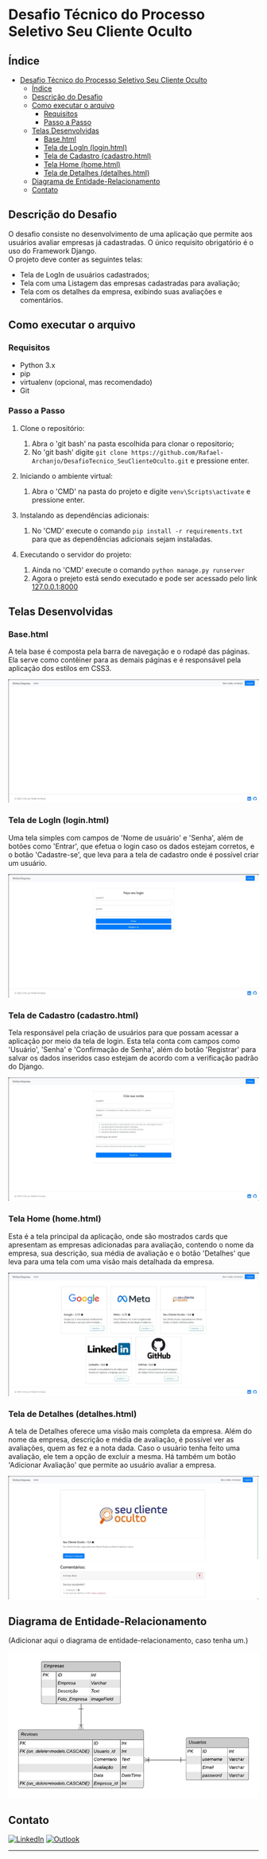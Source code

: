 # Desafio Técnico do Processo Seletivo Seu Cliente Oculto 

## Índice
- [Desafio Técnico do Processo Seletivo Seu Cliente Oculto](#desafio-técnico-do-processo-seletivo-seu-cliente-oculto)
  - [Índice](#índice)
  - [Descrição do Desafio](#descrição-do-desafio)
  - [Como executar o arquivo](#como-executar-o-arquivo)
    - [Requisitos](#requisitos)
    - [Passo a Passo](#passo-a-passo)
  - [Telas Desenvolvidas](#telas-desenvolvidas)
    - [Base.html](#basehtml)
    - [Tela de LogIn (login.html)](#tela-de-login-loginhtml)
    - [Tela de Cadastro (cadastro.html)](#tela-de-cadastro-cadastrohtml)
    - [Tela Home (home.html)](#tela-home-homehtml)
    - [Tela de Detalhes (detalhes.html)](#tela-de-detalhes-detalheshtml)
  - [Diagrama de Entidade-Relacionamento](#diagrama-de-entidade-relacionamento)
  - [Contato](#contato)

## Descrição do Desafio
O desafio consiste no desenvolvimento de uma aplicação que permite aos usuários avaliar empresas já cadastradas. O único requisito obrigatório é o uso do Framework Django.<br> 
O projeto deve conter as seguintes telas:
- Tela de LogIn de usuários cadastrados;
- Tela com uma Listagem das empresas cadastradas para avaliação;
- Tela com os detalhes da empresa, exibindo suas avaliações e comentários.

## Como executar o arquivo
  ### Requisitos

- Python 3.x
- pip
- virtualenv (opcional, mas recomendado)
- Git
  
### Passo a Passo
  1. Clone o repositório:
     1. Abra o 'git bash' na pasta escolhida para clonar o repositorio;
     2. No 'git bash' digite `git clone https://github.com/Rafael-Archanjo/DesafioTecnico_SeuClienteOculto.git` e pressione  enter.
   
  2. Iniciando o ambiente virtual:
     1. Abra o 'CMD' na pasta do projeto e digite `venv\Scripts\activate` e pressione  enter.
   
  3. Instalando as dependências adicionais:
     1. No 'CMD' execute o comando `pip install -r requirements.txt` para que as dependências adicionais sejam instaladas.
   
  4. Executando o servidor do projeto:
     1. Ainda no 'CMD' execute o comando `python manage.py runserver` 
     2. Agora o prejeto está sendo executado e pode ser acessado pelo link <a href="http://127.0.0.1:8000" target="_blank">127.0.0.1:8000</a>



## Telas Desenvolvidas

### Base.html
A tela base é composta pela barra de navegação e o rodapé das páginas. Ela serve como contêiner para as demais páginas e é responsável pela aplicação dos estilos em CSS3.

![Base.html](./fotos_README/tela_Base.jpg)

### Tela de LogIn (login.html)
Uma tela simples com campos de 'Nome de usuário' e 'Senha', além de botões como 'Entrar', que efetua o login caso os dados estejam corretos, e o botão 'Cadastre-se', que leva para a tela de cadastro onde é possível criar um usuário.

![Tela de LogIn](./fotos_README/tela_Login.jpg)

### Tela de Cadastro (cadastro.html)
Tela responsável pela criação de usuários para que possam acessar a aplicação por meio da tela de login. Esta tela conta com campos como 'Usuário', 'Senha' e 'Confirmação de Senha', além do botão 'Registrar' para salvar os dados inseridos caso estejam de acordo com a verificação padrão do Django.

![Tela de Cadastro](./fotos_README/tela_Cadastro.jpg)

### Tela Home (home.html)
Esta é a tela principal da aplicação, onde são mostrados cards que apresentam as empresas adicionadas para avaliação, contendo o nome da empresa, sua descrição, sua média de avaliação e o botão 'Detalhes' que leva para uma tela com uma visão mais detalhada da empresa.

![Tela Home](./fotos_README/tela_Home.jpg)

### Tela de Detalhes (detalhes.html)
A tela de Detalhes oferece uma visão mais completa da empresa. Além do nome da empresa, descrição e média de avaliação, é possível ver as avaliações, quem as fez e a nota dada. Caso o usuário tenha feito uma avaliação, ele tem a opção de excluir a mesma. Há também um botão 'Adicionar Avaliação' que permite ao usuário avaliar a empresa.

![Tela de Detalhes](./fotos_README/tela_Detalhes.jpg)

## Diagrama de Entidade-Relacionamento
(Adicionar aqui o diagrama de entidade-relacionamento, caso tenha um.)

![Diagrama de Entidade-Relacionamento](./Diagrama_ER.png)



## Contato
[![LinkedIn](https://img.shields.io/badge/linkedin-%230077B5.svg?style=for-the-badge&logo=linkedin&logoColor=white)](https://www.linkedin.com/in/rafael-archanjo/)
[![Outlook](https://img.shields.io/badge/Microsoft_Outlook-0078D4?style=for-the-badge&logo=microsoft-outlook&logoColor=white)](mailto:rafael.archanjo@outlook.com)

---